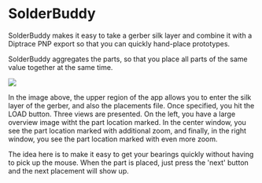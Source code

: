 # SolderBuddy
SolderBuddy makes it easy to take a gerber silk layer and combine it with a Diptrace PNP export so that you can quickly hand-place prototypes.

SolderBuddy aggregates the parts, so that you place all parts of the same value together at the same time.

![](https://user-images.githubusercontent.com/27789827/35495867-f45ac706-0477-11e8-8c8d-7902d957d5f6.png)

In the image above, the upper region of the app allows you to enter the silk layer of the gerber, and also the placements file. Once specified, you hit the LOAD button. Three views are presented. On the left, you have a large overview image witht the part location marked. In the center window, you see the part location marked with additional zoom, and finally, in the right window, you see the part location marked with even more zoom. 

The idea here is to make it easy to get your bearings quickly without having to pick up the mouse. When the part is placed, just press the 'next' button and the next placement will show up. 
